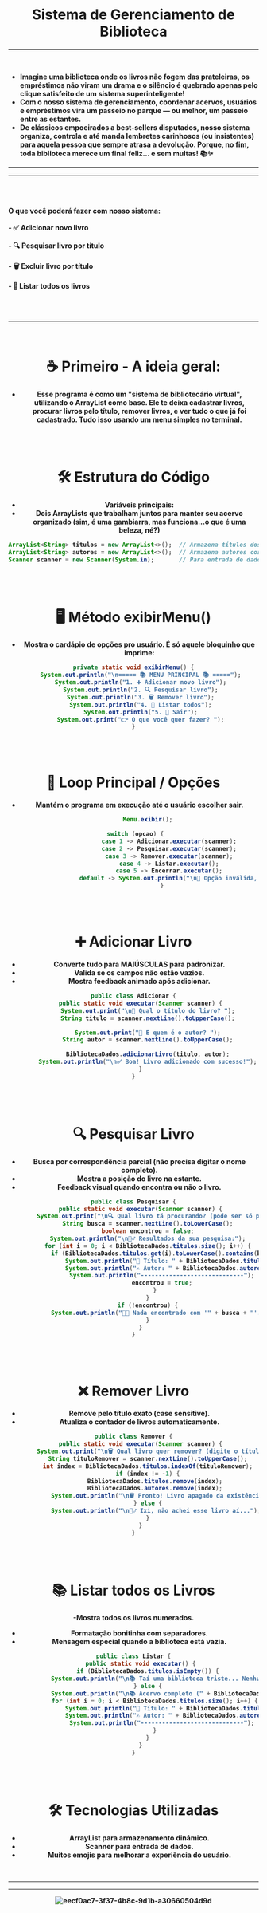 <body>
    <center>
  <h1 align="center"> Sistema de Gerenciamento de Biblioteca </h1>
      <hr>
  <br>
      <div align="center">
        </div>

<div align="center">
        <ul>
          <li align="left"; ><b> Imagine uma biblioteca onde os livros não fogem das prateleiras, os empréstimos não viram um drama e o silêncio é quebrado apenas pelo clique satisfeito de um sistema superinteligente! <br></li>
          <li align="left"; ><b>Com o nosso sistema de gerenciamento, coordenar acervos, usuários e empréstimos vira um passeio no parque — ou melhor, um passeio entre as estantes. <br></li>
          <li align="left"; ><b> De clássicos empoeirados a best-sellers disputados, nosso sistema organiza, controla e até manda lembretes carinhosos (ou insistentes) para aquela pessoa que sempre atrasa a devolução. Porque, no fim, toda biblioteca merece um final feliz… e sem multas! 📚✨  <br></li>
        </ul>
            <hr>
            <hr>


</div> 
<br>

<p align="left"> <br>
<b> O que você poderá fazer com nosso sistema: </b> <br> <br> 
    - ✅ Adicionar novo livro <br> <br> 
    - 🔍 Pesquisar livro por título <br> <br> 
    - 🗑️ Excluir livro por título <br> <br> 
    - 📜 Listar todos os livros <br> <br> 
</p> 


<br>
  <hr>
<br>


# ☕ Primeiro - A ideia geral:
- Esse programa é como um "sistema de bibliotecário virtual", utilizando o ArrayList como base. Ele te deixa cadastrar livros, procurar livros pelo título, remover livros, e ver tudo o que já foi cadastrado. Tudo isso usando um menu simples no terminal.

<br>
<br>


# 🛠️ Estrutura do Código
- Variáveis principais:
- Dois ArrayLists que trabalham juntos para manter seu acervo organizado (sim, é uma gambiarra, mas funciona...o que é uma beleza, né?)
```java
ArrayList<String> titulos = new ArrayList<>();  // Armazena títulos dos livros
ArrayList<String> autores = new ArrayList<>();  // Armazena autores correspondentes
Scanner scanner = new Scanner(System.in);       // Para entrada de dados
```

<br>
<br>

# 🖥️ Método exibirMenu()
- Mostra o cardápio de opções pro usuário. É só aquele bloquinho que imprime:
```java
private static void exibirMenu() {
    System.out.println("\n===== 📚 MENU PRINCIPAL 📚 =====");
    System.out.println("1. ➕ Adicionar novo livro");
    System.out.println("2. 🔍 Pesquisar livro");
    System.out.println("3. 🗑️ Remover livro");
    System.out.println("4. 📜 Listar todos");
    System.out.println("5. 🚪 Sair");
    System.out.print("👉 O que você quer fazer? ");
}
```


<br>
<br>

# 🔄 Loop Principal / Opções 
- Mantém o programa em execução até o usuário escolher sair.
```java
        Menu.exibir();

 switch (opcao) {
                    case 1 -> Adicionar.executar(scanner);
                    case 2 -> Pesquisar.executar(scanner);
                    case 3 -> Remover.executar(scanner);
                    case 4 -> Listar.executar();
                    case 5 -> Encerrar.executar();
                    default -> System.out.println("\n🤨 Opção inválida, meu chapa! Tenta de 1 a 5, por favor.");
                }
```

    
<br>
<br>

# ➕ Adicionar Livro 
- Converte tudo para MAIÚSCULAS para padronizar.
- Valida se os campos não estão vazios.
- Mostra feedback animado após adicionar.
```java
public class Adicionar {
    public static void executar(Scanner scanner) {
        System.out.print("\n📝 Qual o título do livro? ");
        String titulo = scanner.nextLine().toUpperCase();

        System.out.print("📝 E quem é o autor? ");
        String autor = scanner.nextLine().toUpperCase();

        BibliotecaDados.adicionarLivro(titulo, autor);
        System.out.println("\n✅ Boa! Livro adicionado com sucesso!");
    }
}
```


<br>
<br>

# 🔍 Pesquisar Livro
- Busca por correspondência parcial (não precisa digitar o nome completo).
- Mostra a posição do livro na estante.
- Feedback visual quando encontra ou não o livro.
```java
public class Pesquisar {
    public static void executar(Scanner scanner) {
        System.out.print("\n🔍 Qual livro tá procurando? (pode ser só parte do nome) ");
        String busca = scanner.nextLine().toLowerCase();
        boolean encontrou = false;
        System.out.println("\n🕵️‍♂️ Resultados da sua pesquisa:");
        for (int i = 0; i < BibliotecaDados.titulos.size(); i++) {
            if (BibliotecaDados.titulos.get(i).toLowerCase().contains(busca)) {
                System.out.println("📖 Título: " + BibliotecaDados.titulos.get(i));
                System.out.println("✍️ Autor: " + BibliotecaDados.autores.get(i));
                System.out.println("-----------------------------");
                encontrou = true;
            }
        }
        if (!encontrou) {
            System.out.println("😵‍💫 Nada encontrado com '" + busca + "'. Tem certeza que escreveu certo?");
        }
    }
}
```

<br>
<br>

# ❌ Remover Livro
- Remove pelo título exato (case sensitive).
- Atualiza o contador de livros automaticamente.
```java
public class Remover {
    public static void executar(Scanner scanner) {
        System.out.print("\n🗑️ Qual livro quer remover? (digite o título exato) ");
        String tituloRemover = scanner.nextLine().toUpperCase();
        int index = BibliotecaDados.titulos.indexOf(tituloRemover);
        if (index != -1) {
            BibliotecaDados.titulos.remove(index);
            BibliotecaDados.autores.remove(index);
            System.out.println("\n🗑️ Pronto! Livro apagado da existência!");
        } else {
            System.out.println("\n🤷‍♂️ Ixi, não achei esse livro aí...");
        }
    }
}
```

<br>
<br>

# 📚 Listar todos os Livros
-Mostra todos os livros numerados.
- Formatação bonitinha com separadores.
- Mensagem especial quando a biblioteca está vazia.
```java
public class Listar {
    public static void executar() {
        if (BibliotecaDados.titulos.isEmpty()) {
            System.out.println("\n📚 Taí uma biblioteca triste... Nenhum livro ainda!");
        } else {
            System.out.println("\n📚 Acervo completo (" + BibliotecaDados.titulos.size() + " livros):");
            for (int i = 0; i < BibliotecaDados.titulos.size(); i++) {
                System.out.println("📖 Título: " + BibliotecaDados.titulos.get(i));
                System.out.println("✍️ Autor: " + BibliotecaDados.autores.get(i));
                System.out.println("-----------------------------");
            }
        }
    }
}
```

<br>
<br>

# 🛠️ Tecnologias Utilizadas
- ArrayList para armazenamento dinâmico.
- Scanner para entrada de dados.
- Muitos emojis para melhorar a experiência do usuário.

<br>
     <hr>
     <hr>


  ![eecf0ac7-3f37-4b8c-9d1b-a30660504d9d](https://github.com/user-attachments/assets/dffb81c8-3915-40fe-b279-784943908139)

</div>
